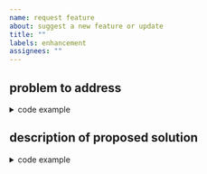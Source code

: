 ```yaml
---
name: request feature
about: suggest a new feature or update
title: ""
labels: enhancement
assignees: ""
---
```


## problem to address

<details>
  <summary>code example</summary>

```sh
```

</details>

## description of proposed solution

<details>
  <summary>code example</summary>

```sh
```

</details>
